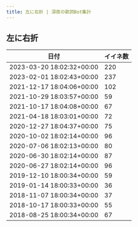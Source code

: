 ```yaml
---
title: 左に右折 | 深夜の歌詞Bot集計
---
```

## 左に右折

|日付|イイネ数|
|-|-|
|2023-03-20 18:02:32+00:00|220|
|2023-02-01 18:02:43+00:00|237|
|2021-12-17 18:04:06+00:00|102|
|2021-10-29 18:03:57+00:00|59|
|2021-10-17 18:04:08+00:00|67|
|2021-04-18 18:03:01+00:00|72|
|2020-12-27 18:04:37+00:00|75|
|2020-10-02 18:02:14+00:00|96|
|2020-07-06 18:02:13+00:00|80|
|2020-06-30 18:02:14+00:00|87|
|2020-06-27 18:02:14+00:00|96|
|2019-12-10 18:00:34+00:00|59|
|2019-01-14 18:00:33+00:00|36|
|2018-11-07 18:00:34+00:00|37|
|2018-10-17 18:00:33+00:00|55|
|2018-08-25 18:00:34+00:00|67|
